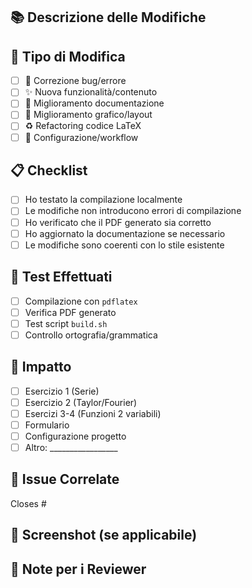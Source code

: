 ## 📚 Descrizione delle Modifiche
<!-- Descrivi brevemente le modifiche apportate -->

## 🎯 Tipo di Modifica
- [ ] 🐛 Correzione bug/errore
- [ ] ✨ Nuova funzionalità/contenuto
- [ ] 📖 Miglioramento documentazione
- [ ] 🎨 Miglioramento grafico/layout
- [ ] ♻️ Refactoring codice LaTeX
- [ ] 🔧 Configurazione/workflow

## 📋 Checklist
- [ ] Ho testato la compilazione localmente
- [ ] Le modifiche non introducono errori di compilazione
- [ ] Ho verificato che il PDF generato sia corretto
- [ ] Ho aggiornato la documentazione se necessario
- [ ] Le modifiche sono coerenti con lo stile esistente

## 🧪 Test Effettuati
<!-- Descrivi come hai testato le modifiche -->
- [ ] Compilazione con `pdflatex`
- [ ] Verifica PDF generato
- [ ] Test script `build.sh`
- [ ] Controllo ortografia/grammatica

## 📖 Impatto
<!-- Quale sezione della guida è interessata? -->
- [ ] Esercizio 1 (Serie)
- [ ] Esercizio 2 (Taylor/Fourier) 
- [ ] Esercizi 3-4 (Funzioni 2 variabili)
- [ ] Formulario
- [ ] Configurazione progetto
- [ ] Altro: _________________

## 🔗 Issue Correlate
<!-- Menziona eventuali issue che questa PR risolve -->
Closes #

## 📸 Screenshot (se applicabile)
<!-- Aggiungi screenshot del PDF prima/dopo se le modifiche sono visibili -->

## 📝 Note per i Reviewer
<!-- Informazioni aggiuntive per chi revisiona la PR -->
